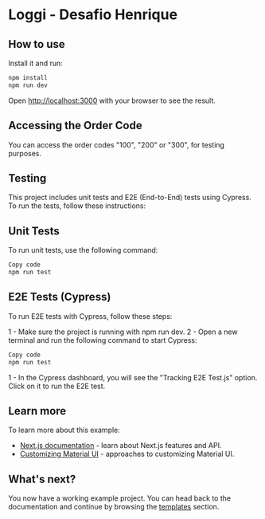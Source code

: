 # Loggi - Desafio Henrique

## How to use

Install it and run:

```bash
npm install
npm run dev
```

Open [http://localhost:3000](http://localhost:3000) with your browser to see the result.


## Accessing the Order Code
You can access the order codes "100", "200" or "300", for testing purposes.

## Testing
This project includes unit tests and E2E (End-to-End) tests using Cypress. To run the tests, follow these instructions:

## Unit Tests
To run unit tests, use the following command:

```bash
Copy code
npm run test
```
## E2E Tests (Cypress)
To run E2E tests with Cypress, follow these steps:

1 - Make sure the project is running with npm run dev.
2 - Open a new terminal and run the following command to start Cypress:

```bash
Copy code
npm run test
```
1 - In the Cypress dashboard, you will see the "Tracking E2E Test.js" option. Click on it to run the E2E test.
## Learn more

To learn more about this example:

- [Next.js documentation](https://nextjs.org/docs) - learn about Next.js features and API.
- [Customizing Material UI](https://mui.com/material-ui/customization/how-to-customize/) - approaches to customizing Material UI.

## What's next?

<!-- #default-branch-switch -->

You now have a working example project.
You can head back to the documentation and continue by browsing the [templates](https://mui.com/material-ui/getting-started/templates/) section.
